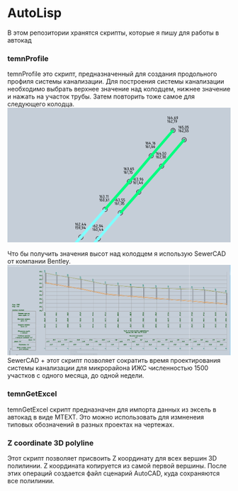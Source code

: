 # AutoLisp
В этом репозитории хранятся скрипты, которые я пишу для работы в автокад

### temnProfile
temnProfile это скрипт, предназначенный для создания продольного профиля системы канализации.
Для построения системы канализации необходимо выбрать верхнее значение над колодцем, нижнее значение и нажать на участок трубы. Затем повторить тоже самое для следующего колодца.
![screenshot](https://github.com/leovante/AutoLisp/blob/master/2.PNG?raw=true)

Что бы получить значения высот над колодцем я использую SewerCAD от компании Bentley. 
![screenshot](https://github.com/leovante/AutoLisp/blob/master/1.PNG?raw=true)
SewerCAD + этот скрипт позволяет сократить время проектирования системы канализации для микрорайона ИЖС численностью 1500 участков с одного месяца, до одной недели.

### temnGetExcel
temnGetExcel скрипт предназначен для импорта данных из эксель в автокад в виде MTEXT. Это можно использовать для измненеия типовых обозначений в разных проектах на чертежах.

### Z coordinate 3D polyline
Этот скрипт позволяет присвоить Z координату для всех вершин 3D полилинии. Z координата копируется из самой первой вершины.
После этих операций создается файл сценарий AutoCAD, куда сохраняются все полилинии. 

